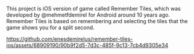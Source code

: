 This project is iOS version of game called Remember Tiles, which was developed by @mehmetfdemirel for Android around 10 years ago. Remember Tiles is based on remembering and selecting the tiles that the game shows you for a split second.


https://github.com/enesdemirelus/remember-tiles-ios/assets/68909190/90b9f2d5-7d3c-485f-9c13-7cb4d9305e34

